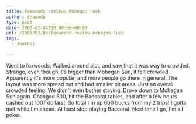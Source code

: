 ```yaml
---
title: Foxwoods review; Mohegan luck
author: shawndo
type: post
date: 2003-02-04T00:00:00+00:00
url: /2003/02/04/foxwoods-review-mohegan-luck
tags:
  - Journal

---
```

Went to foxwoods. Walked around alot, and saw that it was way to crowded. Strange, even though it's bigger than Mohegan Sun, it felt crowded. Apparently it's more popular, and more people go there in general. The layout was more spread out and had smaller pit areas. Just an overall crowded feeling. We didn't even bother staying. Drove down to Mohegan Sun again. Changed 500, hit the Baccarat tables, and after a few hours cashed out 1007 dollars!. So total I'm up 600 bucks from my 2 trips! I gotta quit while I'm ahead. At least stop playing Baccarat. Next time I go, I'm all poker.